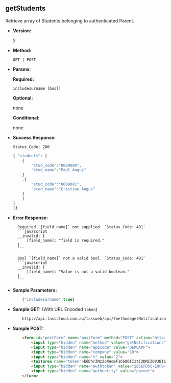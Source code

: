 **getStudents**
----
Retrieve array of Students belonging to authenticated Parent.

* **Version:**

	2

* **Method:**

	`GET | POST`
	
*  **Params:**

	**Required:**
 
	`includesurname [bool]`

	**Optional:**
 
	none

	**Conditional:**

	none

* **Success Response:**
		
	`Status_Code: 200`
	```javascript
	{ "students": [
		{
			"stud_code":"0009080",
			"stud_name":"Paul Angus"
		}
		,{
			"stud_code":"0009081",
			"stud_name":"Cristine Angus"
		}
		]
	}
    ]}
	```
 
* **Error Response:**

		Required `[field_name]` not supplied. `Status_Code: 401`
		```javascript
		__invalid: {
			[field_name]: "field is required."
		}
		```
		
		Bool `[field_name]` not a valid bool. `Status_Code: 401`
		```javascript
		__invalid: {
			[field_name]: "Value is not a valid boolean."
		}
		```
		
* **Sample Parameters:**

	```javascript
		{"includesurname":true}
	```

* **Sample GET:** (With URL Encoded `token`)

	```HTML
		http://api.tasscloud.com.au/tassweb/api/?method=getNotifications&appcode=DEMOAPP&company=10&v=2&token=E6DhrZNz2oXAomF1CG8OIIzti2DNIZOVJBI1%2FKyH5bEKcgZy6UGNbjnvJAK4cYI7DJDUXQ7YreSFKTCwsJGp%2Bg%3D%3D&authtoken=2B5EFD5C-E9F8-EF28-94FA66492E10A1C9&authentity=parent
	```
	
* **Sample POST:**

	```HTML
		<form id="postForm" name="postForm" method="POST" action="http://api.tasscloud.com.au/tassweb/api/">
			<input type="hidden" name="method" value="getNotifications">
			<input type="hidden" name="appcode" value="DEMOAPP">
			<input type="hidden" name="company" value="10">
			<input type="hidden" name="v" value="2">
			<textarea name="token">E6DhrZNz2oXAomF1CG8OIIzti2DNIZOVJBI1/KyH5bEKcgZy6UGNbjnvJAK4cYI7DJDUXQ7YreSFKTCwsJGp+g==</textarea>
			<input type="hidden" name="authtoken" value="2B5EFD5C-E9F8-EF28-94FA66492E10A1C9">
			<input type="hidden" name="authentity" value="parent">
		</form>
	```